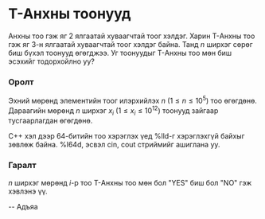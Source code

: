 Т-Анхны тоонууд
===============
Анхны тоо гэж яг $2$ ялгаатай хуваагчтай тоог хэлдэг. Харин T-Анхны тоо гэж яг
$3$-н ялгаатай хуваагчтай тоог хэлдэг байна. Танд $n$ ширхэг сөрөг биш бүхэл
тоонууд өгөгджээ. Уг тоонуудыг T-Анхны тоо мөн биш эсэхийг тодорхойлно уу?


### Оролт
Эхний мөрөнд элементийн тоог илэрхийлэх $n$ ($1 ≤ n ≤ 10^5$) тоо өгөгдөнө.
Дараагийн мөрөнд $n$ ширхэг $x_i$ ($1 ≤ x_i ≤ 10^{12})$ тоонууд зайгаар
тусгаарлагдан өгөгдөнө.

C++ хэл дээр 64-битийн тоо хэрэглэх үед %lld-г хэрэглэхгүй байхыг зөвлөж байна.
%I64d, эсвэл cin, cout стриймийг ашиглана уу.


### Гаралт
$n$ ширхэг мөрөнд $i$-р тоо T-Анхны тоо мөн бол "YES" биш бол "NO" гэж хэвлэнэ
үү.

-- Адъяа
